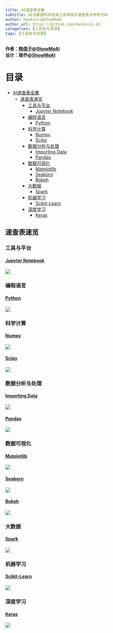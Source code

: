 ```yaml
---
title: AI速查表全集
subtitle: AI与数据科学各类工具库相关速查表与参考代码
author: HanXinzi@ShowMeAI
author_url: https://github.com/HanXinzi-AI
categories: [工具库与资源]
tags: [工具库与资源]
---
```


<link rel="shortcut icon" href="/favicon.ico"/>

**作者：[韩信子](https://github.com/HanXinzi-AI)@[ShowMeAI](https://github.com/ShowMeAI-Hub)**<br>
**设计：南乔@[ShowMeAI](https://github.com/ShowMeAI-Hub)**

目录
=================

* [AI速查表全集](#ai速查表全集)
   * [速查表速览](#速查表速览)
      * [工具与平台](#工具与平台)
         * [<a href="https://github.com/ShowMeAI-Hub/awesome-AI-cheatsheets/tree/main/JupyterNotebook">Jupyter Notebook</a>](#jupyter-notebook)
      * [编程语言](#编程语言)
         * [<a href="https://github.com/ShowMeAI-Hub/awesome-AI-cheatsheets/tree/main/Python">Python</a>](#python)
      * [科学计算](#科学计算)
         * [<a href="https://github.com/ShowMeAI-Hub/awesome-AI-cheatsheets/tree/main/Numpy">Numpy</a>](#numpy)
         * [<a href="https://github.com/ShowMeAI-Hub/awesome-AI-cheatsheets/tree/main/Scipy">Scipy</a>](#scipy)
      * [数据分析与处理](#数据分析与处理)
         * [<a href="https://github.com/ShowMeAI-Hub/awesome-AI-cheatsheets/tree/main/Importing%20Data">Importing Data</a>](#importing-data)
         * [<a href="https://github.com/ShowMeAI-Hub/awesome-AI-cheatsheets/tree/main/Pandas">Pandas</a>](#pandas)
      * [数据可视化](#数据可视化)
         * [<a href="https://github.com/ShowMeAI-Hub/awesome-AI-cheatsheets/tree/main/Matplotlib">Matplotlib</a>](#matplotlib)
         * [<a href="https://github.com/ShowMeAI-Hub/awesome-AI-cheatsheets/tree/main/Seaborn">Seaborn</a>](#seaborn)
         * [<a href="https://github.com/ShowMeAI-Hub/awesome-AI-cheatsheets/tree/main/Bokeh">Bokeh</a>](#bokeh)
      * [大数据](#大数据)
         * [<a href="https://github.com/ShowMeAI-Hub/awesome-AI-cheatsheets/tree/main/Spark">Spark</a>](#spark)
      * [机器学习](#机器学习)
         * [<a href="https://github.com/ShowMeAI-Hub/awesome-AI-cheatsheets/tree/main/Scikit-Learn">Scikit-Learn</a>](#scikit-learn)
      * [深度学习](#深度学习)
         * [<a href="https://github.com/ShowMeAI-Hub/awesome-AI-cheatsheets/tree/main/Keras">Keras</a>](#keras)



## 速查表速览

### 工具与平台

#### [Jupyter Notebook](https://github.com/ShowMeAI-Hub/awesome-AI-cheatsheets/tree/main/JupyterNotebook)
<img src="http://ww1.sinaimg.cn/large/0060yMmAly1grmheh2b5lj31fm10ck71.jpg" referrerpolicy="no-referrer"/>

### 编程语言

#### [Python](https://github.com/ShowMeAI-Hub/awesome-AI-cheatsheets/tree/main/Python)
<img src="http://ww1.sinaimg.cn/large/0060yMmAly1grmhgnvlo8j31fi10stw2.jpg" referrerpolicy="no-referrer"/>

### 科学计算

#### [Numpy](https://github.com/ShowMeAI-Hub/awesome-AI-cheatsheets/tree/main/Numpy)
<img src="http://ww1.sinaimg.cn/large/0060yMmAly1grmhh8jzscj31fg1021a4.jpg" referrerpolicy="no-referrer"/>

#### [Scipy](https://github.com/ShowMeAI-Hub/awesome-AI-cheatsheets/tree/main/Scipy)
<img src="http://ww1.sinaimg.cn/large/0060yMmAly1grmhi800noj31fe100h14.jpg" referrerpolicy="no-referrer"/>

### 数据分析与处理

#### [Importing Data](https://github.com/ShowMeAI-Hub/awesome-AI-cheatsheets/tree/main/Importing%20Data)
<img src="http://ww1.sinaimg.cn/large/0060yMmAly1grmhjptab5j31fg0zy7gu.jpg" referrerpolicy="no-referrer"/>

#### [Pandas](https://github.com/ShowMeAI-Hub/awesome-AI-cheatsheets/tree/main/Pandas)
<img src="http://ww1.sinaimg.cn/large/0060yMmAly1grmhi3v8cvj31fg0zw4ck.jpg" referrerpolicy="no-referrer"/>

### 数据可视化

#### [Matplotlib](https://github.com/ShowMeAI-Hub/awesome-AI-cheatsheets/tree/main/Matplotlib)
<img src="http://ww1.sinaimg.cn/large/0060yMmAly1grmhi3mnhjj31fe0zydwh.jpg" referrerpolicy="no-referrer"/>

#### [Seaborn](https://github.com/ShowMeAI-Hub/awesome-AI-cheatsheets/tree/main/Seaborn)
<img src="http://ww1.sinaimg.cn/large/0060yMmAly1grmhi6s7adj31fi0zy4gd.jpg" referrerpolicy="no-referrer"/>

#### [Bokeh](https://github.com/ShowMeAI-Hub/awesome-AI-cheatsheets/tree/main/Bokeh)
<img src="http://ww1.sinaimg.cn/large/0060yMmAly1grmhi66xv4j31fi0zugyc.jpg" referrerpolicy="no-referrer"/>


### 大数据
#### [Spark](https://github.com/ShowMeAI-Hub/awesome-AI-cheatsheets/tree/main/Spark)
<img src="http://ww1.sinaimg.cn/large/0060yMmAly1grmhlj26yoj31fe0t8gwr.jpg" referrerpolicy="no-referrer"/>

### 机器学习
#### [Scikit-Learn](https://github.com/ShowMeAI-Hub/awesome-AI-cheatsheets/tree/main/Scikit-Learn)
<img src="http://ww1.sinaimg.cn/large/0060yMmAly1grmhl9crtuj31fi0zqtjk.jpg" referrerpolicy="no-referrer"/>

### 深度学习
#### [Keras](https://github.com/ShowMeAI-Hub/awesome-AI-cheatsheets/tree/main/Keras)
<img src="http://ww1.sinaimg.cn/large/0060yMmAly1grmhi6fd9nj31fe0zy175.jpg" referrerpolicy="no-referrer"/>